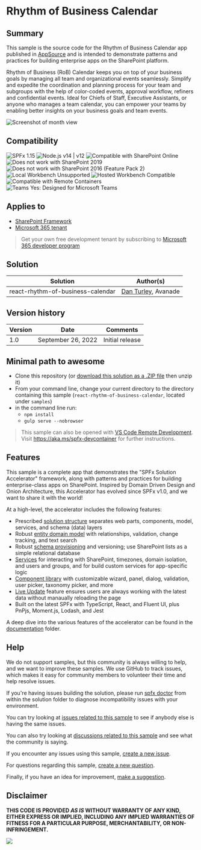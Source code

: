 # Rhythm of Business Calendar

## Summary

This sample is the source code for the Rhythm of Business Calendar app published in [AppSource](https://appsource.microsoft.com/en-us/marketplace/apps?product=sharepoint) and is intended to demonstrate patterns and practices for building enterprise apps on the SharePoint platform.

Rhythm of Business (RoB) Calendar keeps you on top of your business goals by managing all team and organizational events seamlessly. Simplify and expedite the coordination and planning process for your team and subgroups with the help of color-coded events, approval workflow, refiners and confidential events.  Ideal for Chiefs of Staff, Executive Assistants, or anyone who manages a team calendar, you can empower your teams by enabling better insights on your business goals and team events.

<!--
Short summary on functionality and used technologies.

Please provide a high-quality screenshot of your web parts below. It should be stored in a folder called `assets`. 

If possible, use a resolution of 1920x1080.

If your web part uses a placeholder screen and requires the user to configure it, please use a screenshot of the web part as it appears **after** it has been configured.

You can add as many screen shots as you'd like to help users understand your web part without having to download it and install it.
-->

![Screenshot of month view](./assets/screenshot.png)

## Compatibility

![SPFx 1.15](https://img.shields.io/badge/SPFx-1.15-green.svg)
![Node.js v14 | v12](https://img.shields.io/badge/Node.js-v16-green.svg)
![Compatible with SharePoint Online](https://img.shields.io/badge/SharePoint%20Online-Compatible-green.svg)
![Does not work with SharePoint 2019](https://img.shields.io/badge/SharePoint%20Server%202019-Incompatible-red.svg "SharePoint Server 2019 requires SPFx 1.4.1 or lower")
![Does not work with SharePoint 2016 (Feature Pack 2)](https://img.shields.io/badge/SharePoint%20Server%202016%20(Feature%20Pack%202)-Incompatible-red.svg "SharePoint Server 2016 Feature Pack 2 requires SPFx 1.1")
![Local Workbench Unsupported](https://img.shields.io/badge/Local%20Workbench-Unsupported-red.svg "Local workbench is no longer available as of SPFx 1.13 and above")
![Hosted Workbench Compatible](https://img.shields.io/badge/Hosted%20Workbench-Compatible-green.svg)
![Compatible with Remote Containers](https://img.shields.io/badge/Remote%20Containers-Compatible-green.svg)
![Teams Yes: Designed for Microsoft Teams](https://img.shields.io/badge/Teams-Yes-green.svg "Designed for Microsoft Teams")

## Applies to

* [SharePoint Framework](https://docs.microsoft.com/sharepoint/dev/spfx/sharepoint-framework-overview)
* [Microsoft 365 tenant](https://docs.microsoft.com/sharepoint/dev/spfx/set-up-your-development-environment)

> Get your own free development tenant by subscribing to [Microsoft 365 developer program](http://aka.ms/o365devprogram)

## Solution
<!--
We use this section to recognize and promote your contributions. Please provide one author per line -- even if you worked together on it.

We'll only use the info you provided here. Make sure to include your full name, not just your GitHub username.

Provide a link to your GitHub profile to help others find more cool things you have done.

If you provide a link to your Twitter profile, we'll promote your contribution on social media.
-->

Solution|Author(s)
--------|---------
react-rhythm-of-business-calendar | [Dan Turley](https://github.com/d-turley), Avanade

## Version history

Version|Date|Comments
-------|----|--------
1.0|September 26, 2022|Initial release

## Minimal path to awesome

* Clone this repository (or [download this solution as a .ZIP file](https://pnp.github.io/download-partial/?url=https://github.com/pnp/sp-dev-fx-webparts/tree/main/samples/react-rhythm-of-business-calendar) then unzip it)
* From your command line, change your current directory to the directory containing this sample (`react-rhythm-of-business-calendar`, located under `samples`)
* in the command line run:
  * `npm install`
  * `gulp serve --nobrowser`

> This sample can also be opened with [VS Code Remote Development](https://code.visualstudio.com/docs/remote/remote-overview). Visit <https://aka.ms/spfx-devcontainer> for further instructions.

## Features

This sample is a complete app that demonstrates the "SPFx Solution Accelerator" framework, along with patterns and practices for building enterprise-class apps on SharePoint.  Inspired by Domain Driven Design and Onion Architecture, this Accelerator has evolved since SPFx v1.0, and we want to share it with the world!

At a high-level, the accelerator includes the following features:
* Prescribed [solution structure](./documentation/solution-structure.md) separates web parts, components, model, services, and schema (data) layers
* Robust [entity domain model](./documentation/entities.md) with relationships, validation, change tracking, and text search
* Robust [schema provisioning](./documentation/schema.md) and versioning; use SharePoint lists as a simple relational database
* [Services](./documentation/services.md) for interacting with SharePoint, timezones, domain isolation, and users and groups, and for build custom services for app-specific logic
* [Component library](./documentation/components.md) with customizable wizard, panel, dialog, validation, user picker, taxonomy picker, and more
* [Live Update](./documentation/live-update.md) feature ensures users are always working with the latest data without manaually reloading the page
* Built on the latest SPFx with TypeScript, React, and Fluent UI, plus PnPjs, Moment.js, Lodash, and Jest

A deep dive into the various features of the accelerator can be found in the [documentation](./documentation/README.md) folder.

<!--
RESERVED FOR REPO MAINTAINERS

We'll add the video from the community call recording here

## Video

[![YouTube video title](./assets/video-thumbnail.jpg)](https://www.youtube.com/watch?v=XXXXX "YouTube video title")
-->

## Help

We do not support samples, but this community is always willing to help, and we want to improve these samples. We use GitHub to track issues, which makes it easy for community members to volunteer their time and help resolve issues.

If you're having issues building the solution, please run [spfx doctor](https://pnp.github.io/cli-microsoft365/cmd/spfx/spfx-doctor/) from within the solution folder to diagnose incompatibility issues with your environment.

You can try looking at [issues related to this sample](https://github.com/pnp/sp-dev-fx-webparts/issues?q=label%3A%22sample%3A%20react-rhythm-of-business-calendar%22) to see if anybody else is having the same issues.

You can also try looking at [discussions related to this sample](https://github.com/pnp/sp-dev-fx-webparts/discussions?discussions_q=react-rhythm-of-business-calendar) and see what the community is saying.

If you encounter any issues using this sample, [create a new issue](https://github.com/pnp/sp-dev-fx-webparts/issues/new?assignees=&labels=Needs%3A+Triage+%3Amag%3A%2Ctype%3Abug-suspected%2Csample%3A%20react-rhythm-of-business-calendar&template=bug-report.yml&sample=react-rhythm-of-business-calendar&authors=@d-turley&title=react-rhythm-of-business-calendar%20-%20).

For questions regarding this sample, [create a new question](https://github.com/pnp/sp-dev-fx-webparts/issues/new?assignees=&labels=Needs%3A+Triage+%3Amag%3A%2Ctype%3Aquestion%2Csample%3A%20react-rhythm-of-business-calendar&template=question.yml&sample=react-rhythm-of-business-calendar&authors=@d-turley&title=react-rhythm-of-business-calendar%20-%20).

Finally, if you have an idea for improvement, [make a suggestion](https://github.com/pnp/sp-dev-fx-webparts/issues/new?assignees=&labels=Needs%3A+Triage+%3Amag%3A%2Ctype%3Aenhancement%2Csample%3A%20react-rhythm-of-business-calendar&template=suggestion.yml&sample=react-rhythm-of-business-calendar&authors=@d-turley&title=react-rhythm-of-business-calendar%20-%20).

## Disclaimer

**THIS CODE IS PROVIDED *AS IS* WITHOUT WARRANTY OF ANY KIND, EITHER EXPRESS OR IMPLIED, INCLUDING ANY IMPLIED WARRANTIES OF FITNESS FOR A PARTICULAR PURPOSE, MERCHANTABILITY, OR NON-INFRINGEMENT.**

<img src="https://pnptelemetry.azurewebsites.net/sp-dev-fx-webparts/samples/react-rhythm-of-business-calendar" />
